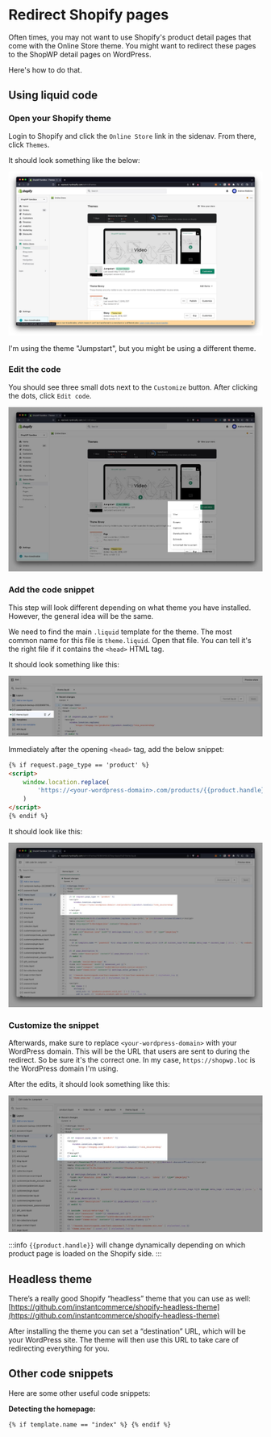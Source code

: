 # Redirect Shopify pages

Often times, you may not want to use Shopify's product detail pages that come with the Online Store theme. You might want to redirect these pages to the ShopWP detail pages on WordPress.

Here's how to do that.

## Using liquid code

### Open your Shopify theme

Login to Shopify and click the `Online Store` link in the sidenav. From there, click `Themes`.

It should look something like the below:

![Your Shopify theme](./assets/redirecting-to-wordpress/theme.jpg)

I'm using the theme "Jumpstart", but you might be using a different theme.

### Edit the code

You should see three small dots next to the `Customize` button. After clicking the dots, click `Edit code`.

![Editing the Shopify Liquid template](./assets/redirecting-to-wordpress/theme-edit-code.jpg)

### Add the code snippet

This step will look different depending on what theme you have installed. However, the general idea will be the same.

We need to find the main `.liquid` template for the theme. The most common name for this file is `theme.liquid`. Open that file. You can tell it's the right file if it contains the `<head>` HTML tag.

It should look something like this:

![Editing the Shopify Liquid template](./assets/redirecting-to-wordpress/finding-themeliquid.jpg)

Immediately after the opening `<head>` tag, add the below snippet:

```html
{% if request.page_type == 'product' %}
<script>
	window.location.replace(
		'https://<your-wordpress-domain>.com/products/{{product.handle}}/?utm_source=shop'
	)
</script>
{% endif %}
```

It should look like this:

![Editing the Shopify Liquid template](./assets/redirecting-to-wordpress/first-copy-paste.jpg)

### Customize the snippet

Afterwards, make sure to replace `<your-wordpress-domain>` with your WordPress domain. This will be the URL that users are sent to during the redirect. So be sure it's the correct one. In my case, `https://shopwp.loc` is the WordPress domain I'm using.

After the edits, it should look something like this:

![Editing the Shopify Liquid template](./assets/redirecting-to-wordpress/liquid-template-edit.jpg)

:::info
`{{product.handle}}` will change dynamically depending on which product page is loaded on the Shopify side.
:::

## Headless theme

There’s a really good Shopify “headless” theme that you can use as well: [https://github.com/instantcommerce/shopify-headless-theme](https://github.com/instantcommerce/shopify-headless-theme)

After installing the theme you can set a “destination” URL, which will be your WordPress site. The theme will then use this URL to take care of redirecting everything for you.

## Other code snippets

Here are some other useful code snippets:

**Detecting the homepage:**

```html
{% if template.name == "index" %} {% endif %}
```
